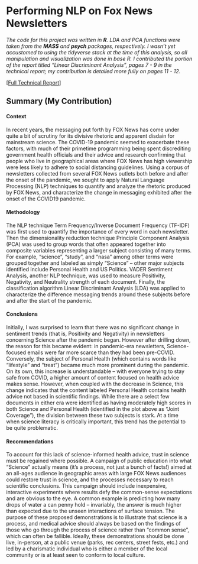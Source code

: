 # Performing NLP on Fox News Newsletters

*The code for this project was written in **R**. LDA and PCA functions were taken from the **MASS** and **psych** packages, respectively. I wasn’t yet accustomed to using the tidyverse stack at the time of this analysis, so all manipulation and visualization was done in base R. I contributed the portion of the report titled “Linear Discriminant Analysis”, pages 7 - 9 in the technical report; my contribution is detailed more fully on pages 11 - 12.*

[[Full Technical Report](https://arosenblum1.github.io/arosenblum1/Portfolio/Performing%20NLP%20on%20Fox%20News%20Newsletters/Report%20-%20Fox%20News.pdf)]

## Summary (My Contribution)
#### Context
In recent years, the messaging put forth by FOX News has come under quite a bit of scrutiny for its divisive
rhetoric and apparent disdain for mainstream science. The COVID-19 pandemic seemed to exacerbate
these factors, with much of their primetime programming being spent discrediting government health
officials and their advice and research confirming that people who live in geographical areas where FOX
News has high viewership were less likely to adhere to social distancing guidelines. Using a corpus of
newsletters collected from several FOX News outlets both before and after the onset of the pandemic, we
sought to apply Natural Language Processing (NLP) techniques to quantify and analyze the rhetoric
produced by FOX News, and characterize the change in messaging exhibited after the onset of the COVID19 pandemic.
#### Methodology
The NLP technique Term Frequency/Inverse Document Frequency (TF-IDF) was first used to quantify the
importance of every word in each newsletter. Then the dimensionality reduction technique Principle
Component Analysis (PCA) was used to group words that often appeared together into composite variables
representing a larger subject consisting of many terms. For example, “science”, “study”, and “nasa” among
other terms were grouped together and labeled as simply “Science” – other major subjects identified include
Personal Health and US Politics. VADER Sentiment Analysis, another NLP technique, was used to
measure Positivity, Negativity, and Neutrality strength of each document. Finally, the classification algorithm
Linear Discriminant Analysis (LDA) was applied to characterize the difference messaging trends around
these subjects before and after the start of the pandemic.
#### Conclusions
Initially, I was surprised to learn that there was no
significant change in sentiment trends (that is, Positivity
and Negativity) in newsletters concerning Science after
the pandemic began. However after drilling down, the
reason for this became evident: in pandemic-era
newsletters, Science-focused emails were far more
scarce than they had been pre-COVID. Conversely, the
subject of Personal Health (which contains words like
“lifestyle” and “treat”) became much more prominent
during the pandemic. On its own, this increase is
understandable – with everyone trying to stay safe from COVID, a higher amount of content focused on
health advice makes sense. However, when coupled with the decrease in Science, this change indicates
that the content labeled Personal Health contains health advice not based in scientific findings. While there
are a select few documents in either era were identified as having moderately high scores in both Science
and Personal Health (identified in the plot above as “Joint Coverage”), the division between these two
subjects is stark. At a time when science literacy is critically important, this trend has the potential to be
quite problematic.
#### Recommendations
To account for this lack of science-informed health advice, trust in science must be regained where
possible. A campaign of public education into what “Science” actually means (it’s a process, not just a
bunch of facts!) aimed at an all-ages audience in geographic areas with large FOX News audiences could
restore trust in science, and the processes necessary to reach scientific conclusions. This campaign should
include inexpensive, interactive experiments where results defy the common-sense expectations and are
obvious to the eye. A common example is predicting how many drops of water a can penny hold – invariably,
the answer is much higher than expected due to the unseen interactions of surface tension.
The purpose of these proposed demonstrations is to illustrate that science is a process, and medical advice
should always be based on the findings of those who go through the process of science rather than
“common sense”, which can often be fallible. Ideally, these demonstrations should be done live, in-person, at a public venue (parks,
rec centers, street fests, etc.) and led by a charismatic individual who is either a member of the local
community or is at least seen to conform to local culture.
